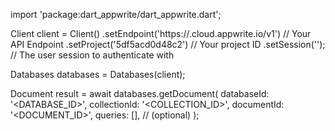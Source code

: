 import 'package:dart_appwrite/dart_appwrite.dart';

Client client = Client()
    .setEndpoint('https://<REGION>.cloud.appwrite.io/v1') // Your API Endpoint
    .setProject('5df5acd0d48c2') // Your project ID
    .setSession(''); // The user session to authenticate with

Databases databases = Databases(client);

Document result = await databases.getDocument(
    databaseId: '<DATABASE_ID>',
    collectionId: '<COLLECTION_ID>',
    documentId: '<DOCUMENT_ID>',
    queries: [], // (optional)
);
